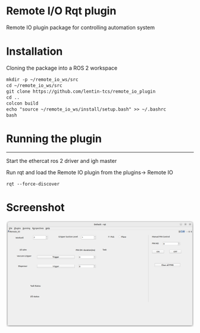 # Remote I/O Rqt plugin
Remote IO plugin package for controlling automation system

# Installation

Cloning the package into a ROS 2 workspace
```
mkdir -p ~/remote_io_ws/src
cd ~/remote_io_ws/src
git clone https://github.com/lentin-tcs/remote_io_plugin
cd ..
colcon build
echo "source ~/remote_io_ws/install/setup.bash" >> ~/.bashrc
bash
```



# Running the plugin
-----------------------
Start the ethercat ros 2 driver and igh master

Run rqt and load the Remote IO plugin from the plugins-> Remote IO
```
rqt --force-discover
```
# Screenshot

![remote io plugin](remote_io_plugin.png)
